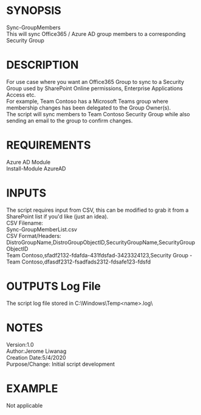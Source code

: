 # SYNOPSIS
Sync-GroupMembers\
This will sync Office365 / Azure AD group members to a corresponding Security Group
# DESCRIPTION
For use case where you want an Office365 Group to sync to a Security Group used by SharePoint Online permissions, Enterprise Applications Access etc.\
For example, Team Contoso has a Microsoft Teams group where membership changes has been delegated to the Group Owner(s).\
The script will sync members to Team Contoso Security Group while also sending an email to the group to confirm changes.
# REQUIREMENTS
Azure AD Module\
Install-Module AzureAD
# INPUTS
The script requires input from CSV, this can be modified to grab it from a SharePoint list if you'd like (just an idea).\
CSV Filename:\
Sync-GroupMemberList.csv\
CSV Format/Headers:\
DistroGroupName,DistroGroupObjectID,SecurityGroupName,SecurityGroupObjectID\
Team Contoso,sfadf2132-fdafda-431fdsfad-3423324123,Security Group - Team Contoso,dfasdf2312-fsadfads2312-fdsafe123-fdsfd

# OUTPUTS Log File
The script log file stored in C:\Windows\Temp\<name>.log\
# NOTES
Version:1.0\
Author:Jerome Liwanag\
Creation Date:5/4/2020\
Purpose/Change: Initial script development
# EXAMPLE
Not applicable

